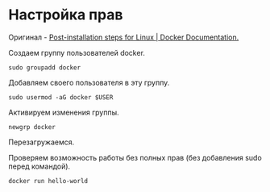 # Настройка прав

Оригинал - [Post-installation steps for Linux | Docker Documentation.](https://docs.docker.com/engine/install/linux-postinstall/)

Создаем группу пользователей docker.
```
sudo groupadd docker
```

Добавляем своего пользователя в эту группу.
```
sudo usermod -aG docker $USER
```

Активируем изменения группы.
```
newgrp docker
```

Перезагружаемся.

Проверяем возможность работы без полных прав (без добавления sudo перед командой).

```
docker run hello-world
``` 